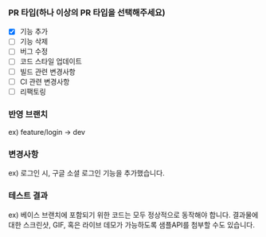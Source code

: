 ### PR 타입(하나 이상의 PR 타입을 선택해주세요)

- [x] 기능 추가
- [ ] 기능 삭제
- [ ] 버그 수정
- [ ] 코드 스타일 업데이트
- [ ] 빌드 관련 변경사항
- [ ] CI 관련 변경사항
- [ ] 리팩토링

### 반영 브랜치

ex) feature/login -> dev

### 변경사항

ex) 로그인 시, 구글 소셜 로그인 기능을 추가했습니다.

### 테스트 결과

ex) 베이스 브랜치에 포함되기 위한 코드는 모두 정상적으로 동작해야 합니다. 결과물에 대한 스크린샷, GIF, 혹은 라이브 데모가 가능하도록 샘플API를 첨부할 수도 있습니다.
